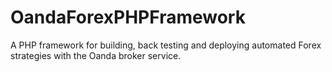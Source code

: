 # OandaForexPHPFramework
A PHP framework for building, back testing and deploying automated Forex strategies with the Oanda broker service.
